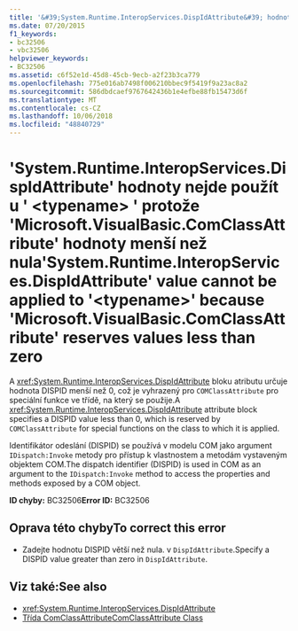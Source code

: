 ```yaml
---
title: '&#39;System.Runtime.InteropServices.DispIdAttribute&#39; hodnoty nejde použít u &#39; &lt;typename&gt; &#39; protože &#39;Microsoft.VisualBasic.ComClassAttribute&#39; hodnoty menší než nula'
ms.date: 07/20/2015
f1_keywords:
- bc32506
- vbc32506
helpviewer_keywords:
- BC32506
ms.assetid: c6f52e1d-45d8-45cb-9ecb-a2f23b3ca779
ms.openlocfilehash: 775e016ab7498f006210bbec9f5419f9a23ac8a2
ms.sourcegitcommit: 586dbdcaef9767642436b1e4efbe88fb15473d6f
ms.translationtype: MT
ms.contentlocale: cs-CZ
ms.lasthandoff: 10/06/2018
ms.locfileid: "48840729"
---
```

# <a name="39systemruntimeinteropservicesdispidattribute39-value-cannot-be-applied-to-39lttypenamegt39-because-39microsoftvisualbasiccomclassattribute39-reserves-values-less-than-zero"></a><span data-ttu-id="d5c6d-102">&#39;System.Runtime.InteropServices.DispIdAttribute&#39; hodnoty nejde použít u &#39; &lt;typename&gt; &#39; protože &#39;Microsoft.VisualBasic.ComClassAttribute&#39; hodnoty menší než nula</span><span class="sxs-lookup"><span data-stu-id="d5c6d-102">&#39;System.Runtime.InteropServices.DispIdAttribute&#39; value cannot be applied to &#39;&lt;typename&gt;&#39; because &#39;Microsoft.VisualBasic.ComClassAttribute&#39; reserves values less than zero</span></span>
<span data-ttu-id="d5c6d-103">A <xref:System.Runtime.InteropServices.DispIdAttribute> bloku atributu určuje hodnota DISPID menší než 0, což je vyhrazený pro `COMClassAttribute` pro speciální funkce ve třídě, na který se použije.</span><span class="sxs-lookup"><span data-stu-id="d5c6d-103">A <xref:System.Runtime.InteropServices.DispIdAttribute> attribute block specifies a DISPID value less than 0, which is reserved by `COMClassAttribute` for special functions on the class to which it is applied.</span></span>  
  
 <span data-ttu-id="d5c6d-104">Identifikátor odeslání (DISPID) se používá v modelu COM jako argument `IDispatch:Invoke` metody pro přístup k vlastnostem a metodám vystaveným objektem COM.</span><span class="sxs-lookup"><span data-stu-id="d5c6d-104">The dispatch identifier (DISPID) is used in COM as an argument to the `IDispatch:Invoke` method to access the properties and methods exposed by a COM object.</span></span>  
  
 <span data-ttu-id="d5c6d-105">**ID chyby:** BC32506</span><span class="sxs-lookup"><span data-stu-id="d5c6d-105">**Error ID:** BC32506</span></span>  
  
## <a name="to-correct-this-error"></a><span data-ttu-id="d5c6d-106">Oprava této chyby</span><span class="sxs-lookup"><span data-stu-id="d5c6d-106">To correct this error</span></span>  
  
-   <span data-ttu-id="d5c6d-107">Zadejte hodnotu DISPID větší než nula. v `DispIdAttribute`.</span><span class="sxs-lookup"><span data-stu-id="d5c6d-107">Specify a DISPID value greater than zero in `DispIdAttribute`.</span></span>  
  
## <a name="see-also"></a><span data-ttu-id="d5c6d-108">Viz také:</span><span class="sxs-lookup"><span data-stu-id="d5c6d-108">See also</span></span>

- <xref:System.Runtime.InteropServices.DispIdAttribute>
- [<span data-ttu-id="d5c6d-109">Třída ComClassAttribute</span><span class="sxs-lookup"><span data-stu-id="d5c6d-109">ComClassAttribute Class</span></span>](xref:Microsoft.VisualBasic.ComClassAttribute)
